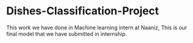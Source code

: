 # Dishes-Classification-Project
This work we have done in Machine learning intern at Naaniz, This is our final model that we have submitted in internship.
